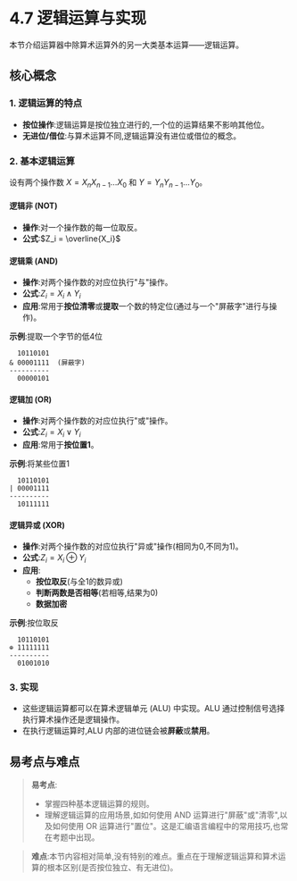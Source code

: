 # 4.7 逻辑运算与实现

本节介绍运算器中除算术运算外的另一大类基本运算——逻辑运算。

## 核心概念

### 1. 逻辑运算的特点

*   **按位操作**:逻辑运算是按位独立进行的,一个位的运算结果不影响其他位。
*   **无进位/借位**:与算术运算不同,逻辑运算没有进位或借位的概念。

### 2. 基本逻辑运算

设有两个操作数 $X = X_n X_{n-1} \dots X_0$ 和 $Y = Y_n Y_{n-1} \dots Y_0$。

#### 逻辑非 (NOT)

*   **操作**:对一个操作数的每一位取反。
*   **公式**:$Z_i = \overline{X_i}$

#### 逻辑乘 (AND)

*   **操作**:对两个操作数的对应位执行"与"操作。
*   **公式**:$Z_i = X_i \land Y_i$
*   **应用**:常用于**按位清零**或**提取**一个数的特定位(通过与一个"屏蔽字"进行与操作)。

**示例**:提取一个字节的低4位
```
  10110101
& 00001111  (屏蔽字)
----------
  00000101
```

#### 逻辑加 (OR)

*   **操作**:对两个操作数的对应位执行"或"操作。
*   **公式**:$Z_i = X_i \lor Y_i$
*   **应用**:常用于**按位置1**。

**示例**:将某些位置1
```
  10110101
| 00001111
----------
  10111111
```

#### 逻辑异或 (XOR)

*   **操作**:对两个操作数的对应位执行"异或"操作(相同为0,不同为1)。
*   **公式**:$Z_i = X_i \oplus Y_i$
*   **应用**:
    *   **按位取反**(与全1的数异或)
    *   **判断两数是否相等**(若相等,结果为0)
    *   **数据加密**

**示例**:按位取反
```
  10110101
⊕ 11111111
----------
  01001010
```

### 3. 实现

*   这些逻辑运算都可以在算术逻辑单元 (ALU) 中实现。ALU 通过控制信号选择执行算术操作还是逻辑操作。
*   在执行逻辑运算时,ALU 内部的进位链会被**屏蔽**或**禁用**。

## 易考点与难点

> **易考点**:
> *   掌握四种基本逻辑运算的规则。
> *   理解逻辑运算的应用场景,如如何使用 AND 运算进行"屏蔽"或"清零",以及如何使用 OR 运算进行"置位"。这是汇编语言编程中的常用技巧,也常在考题中出现。

> **难点**:本节内容相对简单,没有特别的难点。重点在于理解逻辑运算和算术运算的根本区别(是否按位独立、有无进位)。
